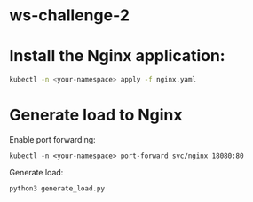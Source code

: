 # ws-challenge-2

# Install the Nginx application:

```bash
kubectl -n <your-namespace> apply -f nginx.yaml
```


# Generate load to Nginx

Enable port forwarding:

```
kubectl -n <your-namespace> port-forward svc/nginx 18080:80
```

Generate load:

```
python3 generate_load.py
```
